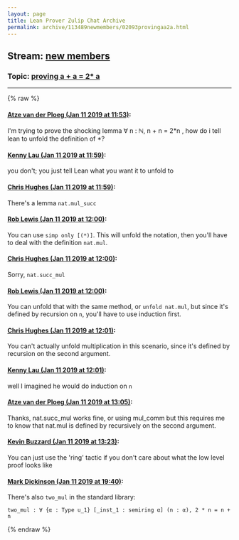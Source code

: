 ```yaml
---
layout: page
title: Lean Prover Zulip Chat Archive 
permalink: archive/113489newmembers/02093provingaa2a.html
---
```


## Stream: [new members](index.html)
### Topic: [proving a + a = 2* a](02093provingaa2a.html)

---


{% raw %}
#### [ Atze van der Ploeg (Jan 11 2019 at 11:53)](https://leanprover.zulipchat.com/#narrow/stream/113489-new%20members/topic/proving%20a%20%2B%20a%20%3D%202%2A%20a/near/154909221):
I'm trying to prove the shocking lemma ∀ n : ℕ, n + n = 2*n , how do i tell lean to unfold the definition of *?

#### [ Kenny Lau (Jan 11 2019 at 11:59)](https://leanprover.zulipchat.com/#narrow/stream/113489-new%20members/topic/proving%20a%20%2B%20a%20%3D%202%2A%20a/near/154909512):
you don't; you just tell Lean what you want it to unfold to

#### [ Chris Hughes (Jan 11 2019 at 11:59)](https://leanprover.zulipchat.com/#narrow/stream/113489-new%20members/topic/proving%20a%20%2B%20a%20%3D%202%2A%20a/near/154909517):
There's a lemma `nat.mul_succ`

#### [ Rob Lewis (Jan 11 2019 at 12:00)](https://leanprover.zulipchat.com/#narrow/stream/113489-new%20members/topic/proving%20a%20%2B%20a%20%3D%202%2A%20a/near/154909526):
You can use `simp only [(*)]`. This will unfold the notation, then you'll have to deal with the definition `nat.mul`.

#### [ Chris Hughes (Jan 11 2019 at 12:00)](https://leanprover.zulipchat.com/#narrow/stream/113489-new%20members/topic/proving%20a%20%2B%20a%20%3D%202%2A%20a/near/154909570):
Sorry, `nat.succ_mul`

#### [ Rob Lewis (Jan 11 2019 at 12:00)](https://leanprover.zulipchat.com/#narrow/stream/113489-new%20members/topic/proving%20a%20%2B%20a%20%3D%202%2A%20a/near/154909583):
You can unfold that with the same method, or `unfold nat.mul`, but since it's defined by recursion on `n`, you'll have to use induction first.

#### [ Chris Hughes (Jan 11 2019 at 12:01)](https://leanprover.zulipchat.com/#narrow/stream/113489-new%20members/topic/proving%20a%20%2B%20a%20%3D%202%2A%20a/near/154909621):
You can't actually unfold multiplication in this scenario, since it's defined by recursion on the second argument.

#### [ Kenny Lau (Jan 11 2019 at 12:01)](https://leanprover.zulipchat.com/#narrow/stream/113489-new%20members/topic/proving%20a%20%2B%20a%20%3D%202%2A%20a/near/154909625):
well I imagined he would do induction on `n`

#### [ Atze van der Ploeg (Jan 11 2019 at 13:05)](https://leanprover.zulipchat.com/#narrow/stream/113489-new%20members/topic/proving%20a%20%2B%20a%20%3D%202%2A%20a/near/154912689):
Thanks, nat.succ_mul works fine, or using mul_comm but this requires me to know that nat.mul is defined by recursively on the second argument.

#### [ Kevin Buzzard (Jan 11 2019 at 13:23)](https://leanprover.zulipchat.com/#narrow/stream/113489-new%20members/topic/proving%20a%20%2B%20a%20%3D%202%2A%20a/near/154913474):
You can just use the 'ring' tactic if you don't care about what the low level proof looks like

#### [ Mark Dickinson (Jan 11 2019 at 19:40)](https://leanprover.zulipchat.com/#narrow/stream/113489-new%20members/topic/proving%20a%20%2B%20a%20%3D%202%2A%20a/near/154936758):
There's also `two_mul` in the standard library:
```lean
two_mul : ∀ {α : Type u_1} [_inst_1 : semiring α] (n : α), 2 * n = n + n
```


{% endraw %}
